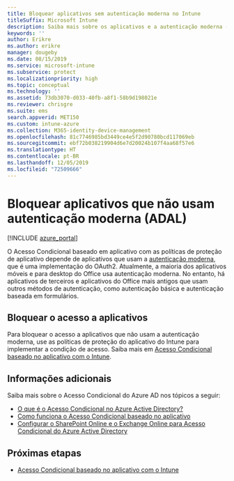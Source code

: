 ```yaml
---
title: Bloquear aplicativos sem autenticação moderna no Intune
titleSuffix: Microsoft Intune
description: Saiba mais sobre os aplicativos e a autenticação moderna (ADAL) que usam o Microsoft Intune.
keywords: ''
author: Erikre
ms.author: erikre
manager: dougeby
ms.date: 08/15/2019
ms.service: microsoft-intune
ms.subservice: protect
ms.localizationpriority: high
ms.topic: conceptual
ms.technology: ''
ms.assetid: 73db3070-d033-40fb-a8f1-58b9d198021e
ms.reviewer: chrisgre
ms.suite: ems
search.appverid: MET150
ms.custom: intune-azure
ms.collection: M365-identity-device-management
ms.openlocfilehash: 81c7746985bd3449ce4e5f2d90780bcd117069eb
ms.sourcegitcommit: ebf72b038219904d6e7d20024b107f4aa68f57e6
ms.translationtype: HT
ms.contentlocale: pt-BR
ms.lasthandoff: 12/05/2019
ms.locfileid: "72509666"
---
```

# <a name="block-apps-that-dont-use-modern-authentication-adal"></a>Bloquear aplicativos que não usam autenticação moderna (ADAL)

[!INCLUDE [azure_portal](../includes/azure_portal.md)]

O Acesso Condicional baseado em aplicativo com as políticas de proteção de aplicativo depende de aplicativos que usam a [autenticação moderna](https://support.office.com/article/Using-Office-365-modern-authentication-with-Office-clients-776c0036-66fd-41cb-8928-5495c0f9168a), que é uma implementação do OAuth2. Atualmente, a maioria dos aplicativos móveis e para desktop do Office usa autenticação moderna. No entanto, há aplicativos de terceiros e aplicativos do Office mais antigos que usam outros métodos de autenticação, como autenticação básica e autenticação baseada em formulários.

## <a name="block-access-to-apps"></a>Bloquear o acesso a aplicativos

Para bloquear o acesso a aplicativos que não usam a autenticação moderna, use as políticas de proteção do aplicativo do Intune para implementar a condição de acesso. Saiba mais em [Acesso Condicional baseado no aplicativo com o Intune](app-based-conditional-access-intune.md).

## <a name="additional-information"></a>Informações adicionais

Saiba mais sobre o Acesso Condicional do Azure AD nos tópicos a seguir:
- [O que é o Acesso Condicional no Azure Active Directory?](https://docs.microsoft.com/azure/active-directory/conditional-access/overview)
- [Como funciona o Acesso Condicional baseado no aplicativo](app-based-conditional-access-intune.md#how-app-based-conditional-access-works)
- [Configurar o SharePoint Online e o Exchange Online para Acesso Condicional do Azure Active Directory](https://docs.microsoft.com/azure/active-directory/conditional-access/conditional-access-for-exo-and-spo)

## <a name="next-steps"></a>Próximas etapas

- [Acesso Condicional baseado no aplicativo com o Intune](app-based-conditional-access-intune.md)
